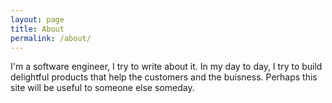 ```yaml
---
layout: page
title: About
permalink: /about/
---
```


I'm a software engineer, I try to write about it. In my day to day, I try to build delightful products that help the customers and the buisness. Perhaps this site will be useful to someone else someday.